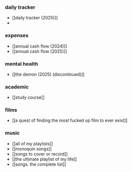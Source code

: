 ### daily tracker
- [[daily tracker (2025)]]
- 
### expenses
- [[annual cash flow (2024)]]
- [[annual cash flow (2025)]]

### mental health
- [[the demon (2025) (discontinued)]] 
### academic
- [[study course]] 

### films
- [[a quest of finding the most fucked up film to ever exist]] 

### music
- [[all of my playlists]] 
- [[monoquin songs]] 
- [[songs to cover or record]] 
- [[the ultimate playlist of my life]] 
- [[songs. the complete list]]